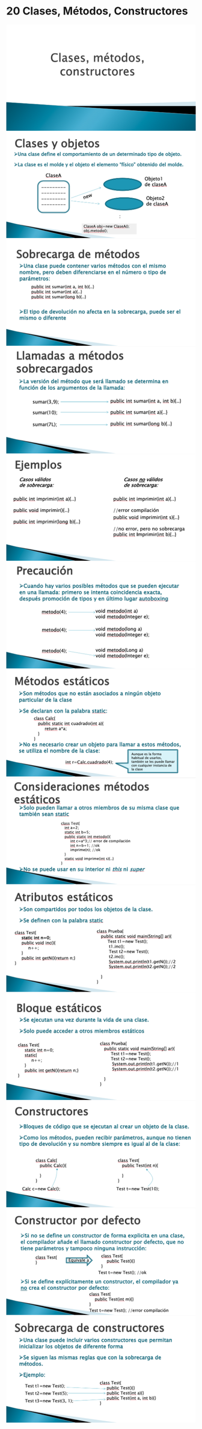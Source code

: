# 20 Clases, Métodos, Constructores

<img src="images/20-01.png">

<img src="images/20-02.png">

<img src="images/20-03.png">

<img src="images/20-04.png">

<img src="images/20-05.png">

<img src="images/20-06.png">

<img src="images/20-07.png">

<img src="images/20-08.png">

<img src="images/20-09.png">

<img src="images/20-10.png">

<img src="images/20-11.png">

<img src="images/20-12.png">

<img src="images/20-13.png">
